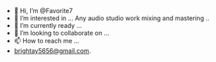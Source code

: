 - 👋 Hi, I’m @Favorite7
- 👀 I’m interested in ... Any audio studio work 
 mixing and mastering ..
- 🌱 I’m currently ready ...
- 💞️ I’m looking to collaborate on ...
- 📫 How to reach me ...
- brightay5656@gmail.com.

<!---
Favorite7/Favorite7 is a ✨ special ✨ repository because its `README.md` (this file) appears on your GitHub profile.
You can click the Preview link to take a look at your changes.
--->
